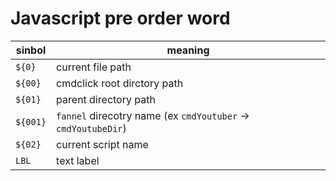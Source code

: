 # Javascript pre order word


| sinbol | meaning |
| --------- | --------- |
| `${0}` | current file path |
| `${00}` | cmdclick root dirctory path |
| `${01}` | parent directory path |
| `${001}` | `fannel` direcotry name (ex `cmdYoutuber` -> `cmdYoutubeDir`) |
| `${02}` | current script name |
| `LBL` | text label |

